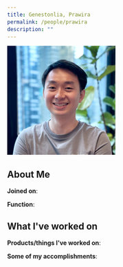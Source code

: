 ```yaml
---
title: Genestonlia, Prawira
permalink: /people/prawira
description: ""
---
```


<img src="/images/headshots/prawira.jpg" title="Genestonlia, Prawira" alt="Genestonlia, Prawira" style="width:50%;margin-left:0">

## About Me

**Joined on**: 

**Function**: 

## What I've worked on

**Products/things I've worked on**:


**Some of my accomplishments**:

